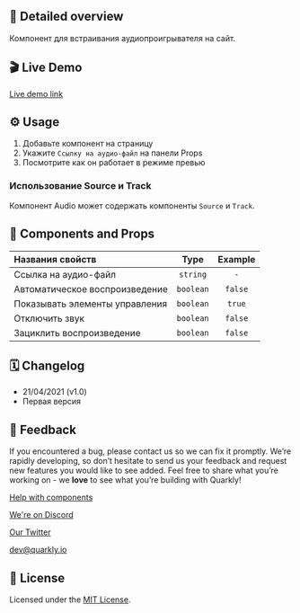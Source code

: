 ## 📖 Detailed overview

Компонент для встраивания аудиопроигрывателя на сайт.

## 🎬 Live Demo

[Live demo link](https://quarkly-catalog.netlify.app/audio/)

## ⚙️ Usage

1.  Добавьте компонент на страницу
2.  Укажите `Ссылку на аудио-файл` на панели Props
3.  Посмотрите как он работает в режиме превью

### Использование Source и Track

Компонент Audio может содержать компоненты `Source` и `Track`.

## 🧩 Components and Props

| Названия свойств               |   Type    | Example |
| :----------------------------- | :-------: | :-----: |
| Ссылка на аудио-файл           | `string`  |   `-`   |
| Автоматическое воспроизведение | `boolean` | `false` |
| Показывать элементы управления | `boolean` | `true`  |
| Отключить звук                 | `boolean` | `false` |
| Зациклить воспроизведение      | `boolean` | `false` |

## 🗓 Changelog

-   21/04/2021 (v1.0)
-   Первая версия

## 📮 Feedback

If you encountered a bug, please contact us so we can fix it promptly. We’re rapidly developing, so don’t hesitate to send us your feedback and request new features you would like to see added. Feel free to share what you’re working on - we **love** to see what you’re building with Quarkly!

[Help with components](https://community.quarkly.io/c/requests/11)

[We're on Discord](https://discord.gg/f9KhSMGX)

[Our Twitter](https://twitter.com/quarklyapp)

[dev@quarkly.io](mailto:dev@quarkly.io)

## 📝 License

Licensed under the [MIT License](https://raw.githubusercontent.com/quarkly/community-kit/master/LICENSE).
